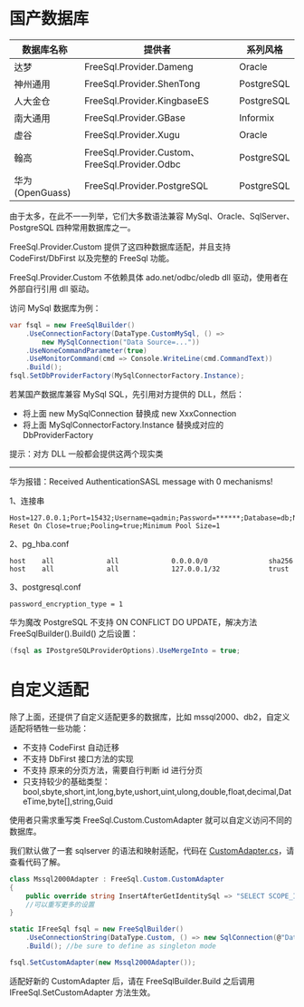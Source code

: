 # 国产数据库

| 数据库名称      | 提供者                                         | 系列风格   |
| --------------- | ---------------------------------------------- | ---------- |
| 达梦            | FreeSql.Provider.Dameng                        | Oracle     |
| 神州通用        | FreeSql.Provider.ShenTong                      | PostgreSQL |
| 人大金仓        | FreeSql.Provider.KingbaseES                    | PostgreSQL |
| 南大通用        | FreeSql.Provider.GBase                         | Informix   |
| 虚谷            | FreeSql.Provider.Xugu                          | Oracle     |
| 翰高            | FreeSql.Provider.Custom、FreeSql.Provider.Odbc | PostgreSQL |
| 华为(OpenGuass) | FreeSql.Provider.PostgreSQL                    | PostgreSQL |

由于太多，在此不一一列举，它们大多数语法兼容 MySql、Oracle、SqlServer、PostgreSQL 四种常用数据库之一。

FreeSql.Provider.Custom 提供了这四种数据库适配，并且支持 CodeFirst/DbFirst 以及完整的 FreeSql 功能。

FreeSql.Provider.Custom 不依赖具体 ado.net/odbc/oledb dll 驱动，使用者在外部自行引用 dll 驱动。

访问 MySql 数据库为例：

```csharp
var fsql = new FreeSqlBuilder()
    .UseConnectionFactory(DataType.CustomMySql, () =>
        new MySqlConnection("Data Source=..."))
    .UseNoneCommandParameter(true)
    .UseMonitorCommand(cmd => Console.WriteLine(cmd.CommandText))
    .Build();
fsql.SetDbProviderFactory(MySqlConnectorFactory.Instance);
```

若某国产数据库兼容 MySql SQL，先引用对方提供的 DLL，然后：

- 将上面 new MySqlConnection 替换成 new XxxConnection
- 将上面 MySqlConnectorFactory.Instance 替换成对应的 DbProviderFactory

提示：对方 DLL 一般都会提供这两个现实类

---

华为报错：Received AuthenticationSASL message with 0 mechanisms!

1、连接串

```shell
Host=127.0.0.1;Port=15432;Username=qadmin;Password=******;Database=db;No Reset On Close=true;Pooling=true;Minimum Pool Size=1
```

2、pg_hba.conf

```shell
host    all             all             0.0.0.0/0               sha256
host    all             all             127.0.0.1/32            trust
```

3、postgresql.conf

```shell
password_encryption_type = 1
```

华为魔改 PostgreSQL 不支持 ON CONFLICT DO UPDATE，解决方法 FreeSqlBuilder().Build() 之后设置：

```csharp
(fsql as IPostgreSQLProviderOptions).UseMergeInto = true;
```

# 自定义适配

除了上面，还提供了自定义适配更多的数据库，比如 mssql2000、db2，自定义适配将牺牲一些功能：

- 不支持 CodeFirst 自动迁移
- 不支持 DbFirst 接口方法的实现
- 不支持 原来的分页方法，需要自行判断 id 进行分页
- 只支持较少的基础类型：bool,sbyte,short,int,long,byte,ushort,uint,ulong,double,float,decimal,DateTime,byte[],string,Guid

使用者只需求重写类 FreeSql.Custom.CustomAdapter 就可以自定义访问不同的数据库。

我们默认做了一套 sqlserver 的语法和映射适配，代码在 [CustomAdapter.cs](https://github.com/2881099/FreeSql/blob/master/Providers/FreeSql.Provider.Custom/CustomAdapter.cs)，请查看代码了解。

```csharp
class Mssql2000Adapter : FreeSql.Custom.CustomAdapter
{
    public override string InsertAfterGetIdentitySql => "SELECT SCOPE_IDENTITY()";
    //可以重写更多的设置
}

static IFreeSql fsql = new FreeSqlBuilder()
    .UseConnectionString(DataType.Custom, () => new SqlConnection(@"Data Source=..."))
    .Build(); //be sure to define as singleton mode

fsql.SetCustomAdapter(new Mssql2000Adapter());
```

适配好新的 CustomAdapter 后，请在 FreeSqlBuilder.Build 之后调用 IFreeSql.SetCustomAdapter 方法生效。
